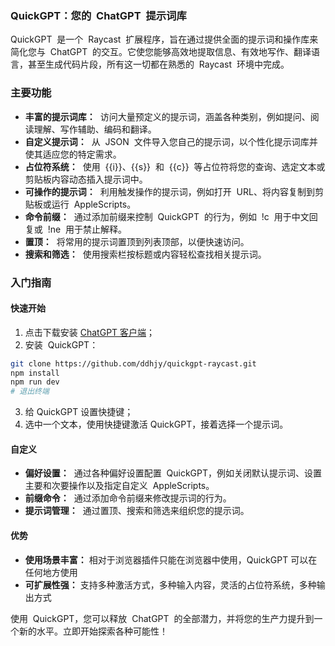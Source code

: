 ### QuickGPT：您的  ChatGPT  提示词库

QuickGPT  是一个  Raycast  扩展程序，旨在通过提供全面的提示词和操作库来简化您与  ChatGPT  的交互。它使您能够高效地提取信息、有效地写作、翻译语言，甚至生成代码片段，所有这一切都在熟悉的  Raycast  环境中完成。

### 主要功能

- **丰富的提示词库：**  访问大量预定义的提示词，涵盖各种类别，例如提问、阅读理解、写作辅助、编码和翻译。
- **自定义提示词：**  从  JSON  文件导入您自己的提示词，以个性化提示词库并使其适应您的特定需求。
- **占位符系统：**  使用  {{i}}、{{s}}  和  {{c}}  等占位符将您的查询、选定文本或剪贴板内容动态插入提示词中。
- **可操作的提示词：**  利用触发操作的提示词，例如打开  URL、将内容复制到剪贴板或运行  AppleScripts。
- **命令前缀：**  通过添加前缀来控制  QuickGPT  的行为，例如  !c  用于中文回复或  !ne  用于禁止解释。
- **置顶：**  将常用的提示词置顶到列表顶部，以便快速访问。
- **搜索和筛选：**  使用搜索栏按标题或内容轻松查找相关提示词。

### 入门指南

#### 快速开始

1. 点击下载安装 [ChatGPT 客户端](https://github.com/tw93/Pake/releases/latest/download/ChatGPT.dmg)；
2. 安装  QuickGPT：

```sh
git clone https://github.com/ddhjy/quickgpt-raycast.git
npm install
npm run dev
# 退出终端
```

3. 给 QuickGPT 设置快捷键；
4. 选中一个文本，使用快捷键激活 QuickGPT，接着选择一个提示词。

#### 自定义

- **偏好设置：**  通过各种偏好设置配置  QuickGPT，例如关闭默认提示词、设置主要和次要操作以及指定自定义  AppleScripts。
- **前缀命令：**  通过添加命令前缀来修改提示词的行为。
- **提示词管理：**  通过置顶、搜索和筛选来组织您的提示词。

#### 优势

- **使用场景丰富：** 相对于浏览器插件只能在浏览器中使用，QuickGPT 可以在任何地方使用
- **可扩展性强：** 支持多种激活方式，多种输入内容，灵活的占位符系统，多种输出方式

使用  QuickGPT，您可以释放  ChatGPT  的全部潜力，并将您的生产力提升到一个新的水平。立即开始探索各种可能性！
